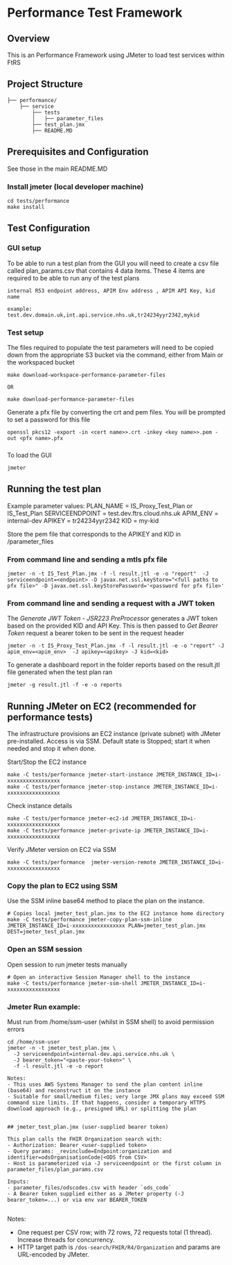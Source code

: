 # Performance Test Framework

## Overview

This is an Performance Framework using JMeter to load test services within FtRS

## Project Structure

```
├── performance/
    ├── service
        ├── tests
        │   ├── parameter_files
        ├── test_plan.jmx
        ├── README.MD
```

## Prerequisites and Configuration

See those in the main README.MD


### Install jmeter (local developer machine)

```shell
cd tests/performance
make install
```

## Test Configuration

### GUI setup
To be able to run a test plan from the GUI you will need to create a csv file called plan_params.csv that contains 4 data items. These 4 items are required to be able to run any of the test plans
```
internal R53 endpoint address, APIM Env address , APIM API Key, kid name

example:
test.dev.domain.uk,int.api.service.nhs.uk,tr24234yyr2342,mykid
```

### Test setup

The files required to populate the test parameters will need to be copied down from the appropriate S3 bucket via the command, either from Main or the workspaced bucket
```
make download-workspace-performance-parameter-files

OR

make download-performance-parameter-files
```
Generate a pfx file by converting the crt and pem files.
You will be prompted to set a password for this file

```
openssl pkcs12 -export -in <cert name>>.crt -inkey <key name>>.pem -out <pfx name>.pfx

```

###
To load the GUI
```
jmeter
```

## Running the test plan
Example parameter values:
PLAN_NAME = IS_Proxy_Test_Plan or IS_Test_Plan
SERVICEENDPOINT = test.dev.ftrs.cloud.nhs.uk
APIM_ENV = internal-dev
APIKEY = tr24234yyr2342
KID = my-kid

Store the pem file that corresponds to the APIKEY and KID in /parameter_files

### From command line and sending a mtls pfx file

```
jmeter -n -t IS_Test_Plan.jmx -f -l result.jtl -e -o "report"  -J serviceendpoint=<endpoint> -D javax.net.ssl.keyStore="<full paths to pfx file>" -D javax.net.ssl.keyStorePassword='<password for pfx file>'
```

### From command line and sending a request with a JWT token

The *Generate JWT Token - JSR223 PreProcessor* generates a JWT token based on the provided KID and API Key.
This is then passed to *Get Bearer Token* request a bearer token to be sent in the request header


```
jmeter -n -t IS_Proxy_Test_Plan.jmx -f -l result.jtl -e -o "report" -J apim_env=<apim_env>  -J apikey=<apikey> -J kid=<kid>
```

To generate a dashboard report in the folder reports based on the result.jtl file generated when the test plan ran
```
jmeter -g result.jtl -f -e -o reports
```

## Running JMeter on EC2 (recommended for performance tests)

The infrastructure provisions an EC2 instance (private subnet) with JMeter pre-installed. Access is via SSM. Default state is Stopped; start it when needed and stop it when done.

Start/Stop the EC2 instance
```shell
make -C tests/performance jmeter-start-instance JMETER_INSTANCE_ID=i-xxxxxxxxxxxxxxxxx
make -C tests/performance jmeter-stop-instance JMETER_INSTANCE_ID=i-xxxxxxxxxxxxxxxxx
```

Check instance details
```shell
make -C tests/performance jmeter-ec2-id JMETER_INSTANCE_ID=i-xxxxxxxxxxxxxxxxx
make -C tests/performance jmeter-private-ip JMETER_INSTANCE_ID=i-xxxxxxxxxxxxxxxxx
```

Verify JMeter version on EC2 via SSM
```shell
make -C tests/performance  jmeter-version-remote JMETER_INSTANCE_ID=i-xxxxxxxxxxxxxxxxx
```

### Copy the plan to EC2 using SSM
Use the SSM inline base64 method to place the plan on the instance.

```shell
# Copies local jmeter_test_plan.jmx to the EC2 instance home directory
make -C tests/performance jmeter-copy-plan-ssm-inline JMETER_INSTANCE_ID=i-xxxxxxxxxxxxxxxxx PLAN=jmeter_test_plan.jmx DEST=jmeter_test_plan.jmx

```
### Open an SSM session
Open session to run jmeter tests manually

```shell
# Open an interactive Session Manager shell to the instance
make -C tests/performance jmeter-ssm-shell JMETER_INSTANCE_ID=i-xxxxxxxxxxxxxxxxx
```

### Jmeter Run example:
Must run from /home/ssm-user (whilst in SSM shell) to avoid permission errors
```shell
cd /home/ssm-user
jmeter -n -t jmeter_test_plan.jmx \
  -J serviceendpoint=internal-dev.api.service.nhs.uk \
  -J bearer_token="<paste-your-token>" \
  -f -l result.jtl -e -o report

Notes:
- This uses AWS Systems Manager to send the plan content inline (base64) and reconstruct it on the instance
- Suitable for small/medium files; very large JMX plans may exceed SSM command size limits. If that happens, consider a temporary HTTPS download approach (e.g., presigned URL) or splitting the plan


## jmeter_test_plan.jmx (user-supplied bearer token)

This plan calls the FHIR Organization search with:
- Authorization: Bearer <user-supplied token>
- Query params: _revinclude=Endpoint:organization and identifier=odsOrganisationCode|<ODS from CSV>
- Host is parameterized via -J serviceendpoint or the first column in parameter_files/plan_params.csv

Inputs:
- parameter_files/odscodes.csv with header `ods_code`
- A Bearer token supplied either as a JMeter property (-J bearer_token=...) or via env var BEARER_TOKEN


```
Notes:
- One request per CSV row; with 72 rows, 72 requests total (1 thread). Increase threads for concurrency.
- HTTP target path is `/dos-search/FHIR/R4/Organization` and params are URL-encoded by JMeter.
